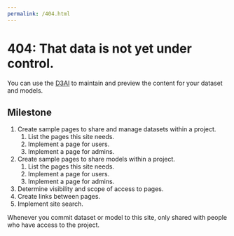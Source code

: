 ```yaml
---
permalink: /404.html
---
```


# 404: That data is not yet under control.

You can use the [D3AI](https://github.com/quarterrr/) to maintain and preview the content for your dataset and models.

## Milestone
1. Create sample pages to share and manage datasets within a project.
   1. List the pages this site needs.
   2. Implement a page for users.
   3. Implement a page for admins.
2. Create sample pages to share models within a project.
   1. List the pages this site needs.
   2. Implement a page for users.
   3. Implement a page for admins.
3. Determine visibility and scope of access to pages.
2. Create links between pages.
3. Implement site search.

Whenever you commit dataset or model to this site, only shared with people who have access to the project.
